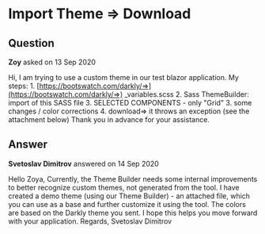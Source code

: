 # Import Theme => Download

## Question

**Zoy** asked on 13 Sep 2020

Hi, I am trying to use a custom theme in our test blazor application. My steps: 1. [https://bootswatch.com/darkly/=>](https://bootswatch.com/darkly/=>) _variables.scss 2. Sass ThemeBuilder: import of this SASS file 3. SELECTED COMPONENTS - only "Grid" 3. some changes / color corrections 4. download=> it throws an exception (see the attachment below) Thank you in advance for your assistance.

## Answer

**Svetoslav Dimitrov** answered on 14 Sep 2020

Hello Zoya, Currently, the Theme Builder needs some internal improvements to better recognize custom themes, not generated from the tool. I have created a demo theme (using our Theme Builder) - an attached file, which you can use as a base and further customize it using the tool. The colors are based on the Darkly theme you sent. I hope this helps you move forward with your application. Regards, Svetoslav Dimitrov

